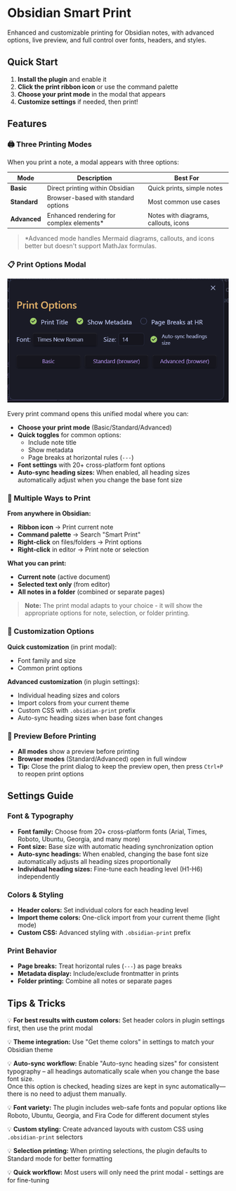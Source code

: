 # Obsidian Smart Print

Enhanced and customizable printing for Obsidian notes, with advanced options, live preview, and full control over fonts, headers, and styles.

## Quick Start

1. **Install the plugin** and enable it
2. **Click the print ribbon icon** or use the command palette
3. **Choose your print mode** in the modal that appears
4. **Customize settings** if needed, then print!

## Features

### 🖨️ Three Printing Modes

When you print a note, a modal appears with three options:

| Mode         | Description                               | Best For                             |
| ------------ | ----------------------------------------- | ------------------------------------ |
| **Basic**    | Direct printing within Obsidian           | Quick prints, simple notes           |
| **Standard** | Browser-based with standard options       | Most common use cases                |
| **Advanced** | Enhanced rendering for complex elements\* | Notes with diagrams, callouts, icons |

> \*Advanced mode handles Mermaid diagrams, callouts, and icons better but doesn't support MathJax formulas.

### 📋 Print Options Modal

![Print Modal](assets/modal.png)

Every print command opens this unified modal where you can:

- **Choose your print mode** (Basic/Standard/Advanced)
- **Quick toggles** for common options:
  - Include note title
  - Show metadata
  - Page breaks at horizontal rules (`---`)
- **Font settings** with 20+ cross-platform font options
- **Auto-sync heading sizes:** When enabled, all heading sizes automatically adjust when you change the base font size

### 🎯 Multiple Ways to Print

**From anywhere in Obsidian:**

- **Ribbon icon** → Print current note
- **Command palette** → Search "Smart Print"
- **Right-click** on files/folders → Print options
- **Right-click** in editor → Print note or selection

**What you can print:**

- **Current note** (active document)
- **Selected text only** (from editor)
- **All notes in a folder** (combined or separate pages)

> **Note:** The print modal adapts to your choice - it will show the appropriate options for note, selection, or folder printing.

### 🎨 Customization Options

**Quick customization** (in print modal):

- Font family and size
- Common print options

**Advanced customization** (in plugin settings):

- Individual heading sizes and colors
- Import colors from your current theme
- Custom CSS with `.obsidian-print` prefix
- Auto-sync heading sizes when base font changes

### 👀 Preview Before Printing

- **All modes** show a preview before printing
- **Browser modes** (Standard/Advanced) open in full window
- **Tip:** Close the print dialog to keep the preview open, then press `Ctrl+P` to reopen print options

## Settings Guide

### Font & Typography

- **Font family:** Choose from 20+ cross-platform fonts (Arial, Times, Roboto, Ubuntu, Georgia, and many more)
- **Font size:** Base size with automatic heading synchronization option
- **Auto-sync headings:** When enabled, changing the base font size automatically adjusts all heading sizes proportionally
- **Individual heading sizes:** Fine-tune each heading level (H1-H6) independently

### Colors & Styling

- **Header colors:** Set individual colors for each heading level
- **Import theme colors:** One-click import from your current theme (light mode)
- **Custom CSS:** Advanced styling with `.obsidian-print` prefix

### Print Behavior

- **Page breaks:** Treat horizontal rules (`---`) as page breaks
- **Metadata display:** Include/exclude frontmatter in prints
- **Folder printing:** Combine all notes or separate pages

## Tips & Tricks

💡 **For best results with custom colors:** Set header colors in plugin settings first, then use the print modal

💡 **Theme integration:** Use "Get theme colors" in settings to match your Obsidian theme

💡 **Auto-sync workflow:** Enable "Auto-sync heading sizes" for consistent typography – all headings automatically scale when you change the base font size.  
Once this option is checked, heading sizes are kept in sync automatically—there is no need to adjust them manually.

💡 **Font variety:** The plugin includes web-safe fonts and popular options like Roboto, Ubuntu, Georgia, and Fira Code for different document styles

💡 **Custom styling:** Create advanced layouts with custom CSS using `.obsidian-print` selectors

💡 **Selection printing:** When printing selections, the plugin defaults to Standard mode for better formatting

💡 **Quick workflow:** Most users will only need the print modal - settings are for fine-tuning
